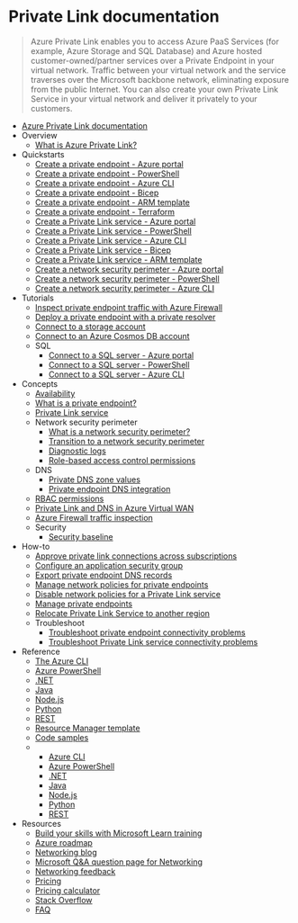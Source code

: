 # Private Link documentation
> Azure Private Link enables you to access Azure PaaS Services (for example, Azure Storage and SQL Database) and Azure hosted customer-owned/partner services over a Private Endpoint in your virtual network.  Traffic between your virtual network and the service traverses over the Microsoft backbone network, eliminating exposure from the public Internet. You can also create your own Private Link Service in your virtual network and deliver it privately to your customers.
  - [Azure Private Link documentation](https://learn.microsoft.com/en-us/azure/private-link/)
  - Overview
    - [What is Azure Private Link?](https://learn.microsoft.com/en-us/azure/private-link/private-link-overview)
  - Quickstarts
    - [Create a private endpoint - Azure portal](https://learn.microsoft.com/en-us/azure/private-link/create-private-endpoint-portal)
    - [Create a private endpoint - PowerShell](https://learn.microsoft.com/en-us/azure/private-link/create-private-endpoint-powershell)
    - [Create a private endpoint - Azure CLI](https://learn.microsoft.com/en-us/azure/private-link/create-private-endpoint-cli)
    - [Create a private endpoint - Bicep](https://learn.microsoft.com/en-us/azure/private-link/create-private-endpoint-bicep)
    - [Create a private endpoint - ARM template](https://learn.microsoft.com/en-us/azure/private-link/create-private-endpoint-template)
    - [Create a private endpoint - Terraform](https://learn.microsoft.com/en-us/azure/private-link/create-private-endpoint-terraform)
    - [Create a Private Link service - Azure portal](https://learn.microsoft.com/en-us/azure/private-link/create-private-link-service-portal)
    - [Create a Private Link service - PowerShell](https://learn.microsoft.com/en-us/azure/private-link/create-private-link-service-powershell)
    - [Create a Private Link service - Azure CLI](https://learn.microsoft.com/en-us/azure/private-link/create-private-link-service-cli)
    - [Create a Private Link service - Bicep](https://learn.microsoft.com/en-us/azure/private-link/create-private-link-service-bicep)
    - [Create a Private Link service - ARM template](https://learn.microsoft.com/en-us/azure/private-link/create-private-link-service-template)
    - [Create a network security perimeter - Azure portal](https://learn.microsoft.com/en-us/azure/private-link/create-network-security-perimeter-portal)
    - [Create a network security perimeter - PowerShell](https://learn.microsoft.com/en-us/azure/private-link/create-network-security-perimeter-powershell)
    - [Create a network security perimeter - Azure CLI](https://learn.microsoft.com/en-us/azure/private-link/create-network-security-perimeter-cli)
  - Tutorials
    - [Inspect private endpoint traffic with Azure Firewall](https://learn.microsoft.com/en-us/azure/private-link/tutorial-inspect-traffic-azure-firewall)
    - [Deploy a private endpoint with a private resolver](https://learn.microsoft.com/en-us/azure/private-link/tutorial-dns-on-premises-private-resolver)
    - [Connect to a storage account](https://learn.microsoft.com/en-us/azure/private-link/tutorial-private-endpoint-storage-portal)
    - [Connect to an Azure Cosmos DB account](https://learn.microsoft.com/azure/cosmos-db/how-to-configure-private-endpoints?toc=/azure/private-link/toc.json)
    - SQL
      - [Connect to a SQL server - Azure portal](https://learn.microsoft.com/en-us/azure/private-link/tutorial-private-endpoint-sql-portal)
      - [Connect to a SQL server - PowerShell](https://learn.microsoft.com/en-us/azure/private-link/tutorial-private-endpoint-sql-powershell)
      - [Connect to a SQL server - Azure CLI](https://learn.microsoft.com/en-us/azure/private-link/tutorial-private-endpoint-sql-cli)
  - Concepts
    - [Availability](https://learn.microsoft.com/en-us/azure/private-link/availability)
    - [What is a private endpoint?](https://learn.microsoft.com/en-us/azure/private-link/private-endpoint-overview)
    - [Private Link service](https://learn.microsoft.com/en-us/azure/private-link/private-link-service-overview)
    - Network security perimeter
      - [What is a network security perimeter?](https://learn.microsoft.com/en-us/azure/private-link/network-security-perimeter-concepts)
      - [Transition to a network security perimeter](https://learn.microsoft.com/en-us/azure/private-link/network-security-perimeter-transition)
      - [Diagnostic logs](https://learn.microsoft.com/en-us/azure/private-link/network-security-perimeter-diagnostic-logs)
      - [Role-based access control permissions](https://learn.microsoft.com/en-us/azure/private-link/network-security-perimeter-role-based-access-control-requirements)
    - DNS
      - [Private DNS zone values](https://learn.microsoft.com/en-us/azure/private-link/private-endpoint-dns)
      - [Private endpoint DNS integration](https://learn.microsoft.com/en-us/azure/private-link/private-endpoint-dns-integration)
    - [RBAC permissions](https://learn.microsoft.com/en-us/azure/private-link/rbac-permissions)
    - [Private Link and DNS in Azure Virtual WAN](https://learn.microsoft.com/azure/architecture/guide/networking/private-link-virtual-wan-dns-guide?toc=/azure/private-link/toc.json)
    - [Azure Firewall traffic inspection](https://learn.microsoft.com/en-us/azure/private-link/inspect-traffic-with-azure-firewall)
    - Security
      - [Security baseline](https://learn.microsoft.com/security/benchmark/azure/baselines/azure-private-link-security-baseline?toc=/azure/private-link/toc.json)
  - How-to
    - [Approve private link connections across subscriptions](https://learn.microsoft.com/en-us/azure/private-link/how-to-approve-private-link-cross-subscription)
    - [Configure an application security group](https://learn.microsoft.com/en-us/azure/private-link/configure-asg-private-endpoint)
    - [Export private endpoint DNS records](https://learn.microsoft.com/en-us/azure/private-link/private-endpoint-export-dns)
    - [Manage network policies for private endpoints](https://learn.microsoft.com/en-us/azure/private-link/disable-private-endpoint-network-policy)
    - [Disable network policies for a Private Link service](https://learn.microsoft.com/en-us/azure/private-link/disable-private-link-service-network-policy)
    - [Manage private endpoints](https://learn.microsoft.com/en-us/azure/private-link/manage-private-endpoint)
    - [Relocate Private Link Service to another region](https://learn.microsoft.com/en-us/azure/operational-excellence/relocation-private-link?toc=/azure/private-link/toc.json)
    - Troubleshoot
      - [Troubleshoot private endpoint connectivity problems](https://learn.microsoft.com/en-us/azure/private-link/troubleshoot-private-endpoint-connectivity)
      - [Troubleshoot Private Link service connectivity problems](https://learn.microsoft.com/en-us/azure/private-link/troubleshoot-private-link-connectivity)
  - Reference
    - [The Azure CLI](https://learn.microsoft.com/cli/azure/network/private-link-service)
    - [Azure PowerShell](https://learn.microsoft.com/powershell/module/az.network)
    - [.NET](https://learn.microsoft.com/dotnet/api/overview/azure/virtual-network)
    - [Java](https://learn.microsoft.com/java/api/)
    - [Node.js](https://learn.microsoft.com/javascript/azure)
    - [Python](https://azure.microsoft.com/develop/python/)
    - [REST](https://learn.microsoft.com/rest/api/virtualnetwork/privateendpoints)
    - [Resource Manager template](https://learn.microsoft.com/azure/templates/microsoft.network/allversions)
    - [Code samples](https://azure.microsoft.com/resources/samples/?service=virtual-network)
    - 
      - [Azure CLI](https://learn.microsoft.com/cli/azure/network/network-security-perimeter)
      - [Azure PowerShell](https://learn.microsoft.com/powershell/module/az.network)
      - [.NET](https://learn.microsoft.com/dotnet/api/overview/azure/private-link)
      - [Java](https://learn.microsoft.com/java/api/)
      - [Node.js](https://learn.microsoft.com/javascript/azure)
      - [Python](https://azure.microsoft.com/develop/python/)
      - [REST](https://github.com/Azure/azure-rest-api-specs/blob/main/specification/network/resource-manager/Microsoft.Network/preview/2023-07-01-preview/networkSecurityPerimeter.json)
  - Resources
    - [Build your skills with Microsoft Learn training](https://learn.microsoft.com/training/browse/)
    - [Azure roadmap](https://azure.microsoft.com/roadmap/?category=networking)
    - [Networking blog](https://azure.microsoft.com/blog/topics/networking)
    - [Microsoft Q&A question page for Networking](https://learn.microsoft.com/answers/topics/azure-virtual-network.html)
    - [Networking feedback](https://feedback.azure.com/d365community/forum/8ae9bf04-8326-ec11-b6e6-000d3a4f0789)
    - [Pricing](https://azure.microsoft.com/pricing/details/private-link/)
    - [Pricing calculator](https://azure.microsoft.com/pricing/calculator/)
    - [Stack Overflow](https://stackoverflow.com/questions/tagged/azure-virtual-network)
    - [FAQ](https://learn.microsoft.com/en-us/azure/private-link/private-link-faq.yml)
